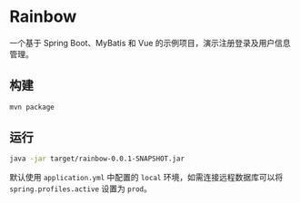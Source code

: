 # Rainbow

一个基于 Spring Boot、MyBatis 和 Vue 的示例项目，演示注册登录及用户信息管理。

## 构建

```bash
mvn package
```

## 运行

```bash
java -jar target/rainbow-0.0.1-SNAPSHOT.jar
```

默认使用 `application.yml` 中配置的 `local` 环境，如需连接远程数据库可以将 `spring.profiles.active` 设置为 `prod`。
